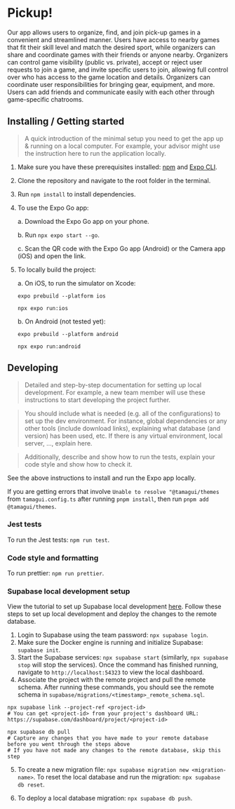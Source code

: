 # Pickup!

Our app allows users to organize, find, and join pick-up games in a convenient and streamlined manner. Users have access to nearby games that fit their skill level and match the desired sport, while organizers can share and coordinate games with their friends or anyone nearby. Organizers can control game visibility (public vs. private), accept or reject user requests to join a game, and invite specific users to join, allowing full control over who has access to the game location and details. Organizers can coordinate user responsibilities for bringing gear, equipment, and more. Users can add friends and communicate easily with each other through game-specific chatrooms.

## Installing / Getting started

> A quick introduction of the minimal setup you need to get the app up & running on a local computer. For example, your advisor might use the instruction here to run the application locally.

1. Make sure you have these prerequisites installed: [npm](https://docs.npmjs.com/downloading-and-installing-node-js-and-npm) and [Expo CLI](https://docs.expo.dev/get-started/installation/).  

2. Clone the repository and navigate to the root folder in the terminal.

3. Run `npm install` to install dependencies.

4. To use the Expo Go app: 

    a. Download the Expo Go app on your phone.

    b. Run `npx expo start --go`.
    
    c. Scan the QR code with the Expo Go app (Android) or the Camera app (iOS) and open the link.

5. To locally build the project:

    a. On iOS, to run the simulator on Xcode:

    ```shell
    expo prebuild --platform ios

    npx expo run:ios
    ```

    b. On Android (not tested yet):

    ```shell
    expo prebuild --platform android

    npx expo run:android
    ```

## Developing

> Detailed and step-by-step documentation for setting up local development. For example, a new team member will use these instructions to start developing the project further. 

> You should include what is needed (e.g. all of the configurations) to set up the dev environment. For instance, global dependencies or any other tools (include download links), explaining what database (and version) has been used, etc. If there is any virtual environment, local server, ..., explain here. 

> Additionally, describe and show how to run the tests, explain your code style and show how to check it.

See the above instructions to install and run the Expo app locally.

If you are getting errors that involve  `Unable to resolve "@tamagui/themes` from `tamagui.config.ts` after running `pnpm install`, then run `pnpm add @tamagui/themes`.

### Jest tests

To run the Jest tests: `npm run test`.

### Code style and formatting

To run prettier: `npm run prettier`.

### Supabase local development setup

View the tutorial to set up Supabase local development [here](https://supabase.com/docs/guides/cli/local-development?access-method=postgres). Follow these steps to set up local development and deploy the changes to the remote database.

1. Login to Supabase using the team password: `npx supabase login`.
2. Make sure the Docker engine is running and initialize Supabase: `supabase init`.
3. Start the Supabase services: `npx supabase start` (similarly, `npx supabase stop` will stop the services). Once the command has finished running, navigate to `http://localhost:54323` to view the local dashboard.
4. Associate the project with the remote project and pull the remote schema. After running these commands, you should see the remote schema in `supabase/migrations/<timestamp>_remote_schema.sql`.

  ```
  npx supabase link --project-ref <project-id>
  # You can get <project-id> from your project's dashboard URL: https://supabase.com/dashboard/project/<project-id>

  npx supabase db pull
  # Capture any changes that you have made to your remote database before you went through the steps above
  # If you have not made any changes to the remote database, skip this step
  ```

5. To create a new migration file: `npx supabase migration new <migration-name>`. To reset the local database and run the migration: `npx supabase db reset`.

6. To deploy a local database migration: `npx supabase db push`.